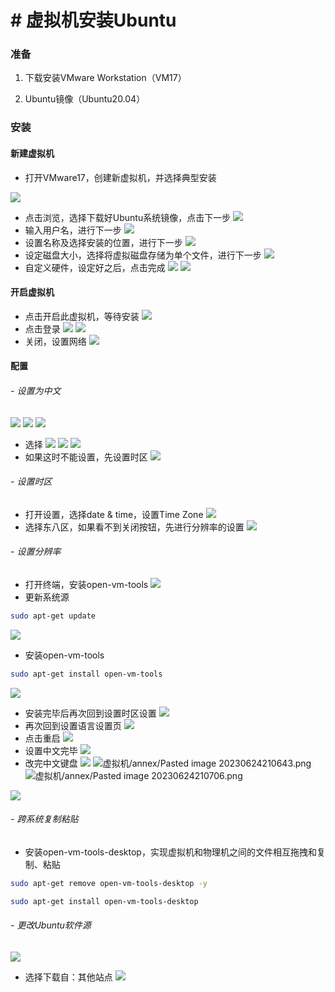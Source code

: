 # # 虚拟机安装Ubuntu

### 准备

1. 下载安装VMware Workstation（VM17）
    
2. Ubuntu镜像（Ubuntu20.04）
### 安装
#### 新建虚拟机
- 打开VMware17，创建新虚拟机，并选择典型安装

![](annex/Pasted%20image%2020230624203959.png)

- 点击浏览，选择下载好Ubuntu系统镜像，点击下一步
![](annex/Pasted%20image%2020230624203900.png)
- 输入用户名，进行下一步
![](annex/Pasted%20image%2020230624204207.png)
- 设置名称及选择安装的位置，进行下一步
![](annex/Pasted%20image%2020230624204410.png)
- 设定磁盘大小，选择将虚拟磁盘存储为单个文件，进行下一步
![](annex/Pasted%20image%2020230624204512.png)
- 自定义硬件，设定好之后，点击完成
![](annex/Pasted%20image%2020230624204620.png)
![](annex/Pasted%20image%2020230624204746.png)
#### 开启虚拟机
- 点击开启此虚拟机，等待安装
![](annex/Pasted%20image%2020230624204916.png)
- 点击登录
![](annex/Pasted%20image%2020230624210035.png)
![](annex/Pasted%20image%2020230624210128.png)
- 关闭，设置网络
![](annex/Pasted%20image%2020230624211352.png)
#### 配置
###### - 设置为中文
![](annex/Pasted%20image%2020230624210223.png)
![](annex/Pasted%20image%2020230624211631.png)
![](annex/Pasted%20image%2020230624211817.png)
- 选择
![](annex/Pasted%20image%2020230624211946.png)
![](annex/Pasted%20image%2020230624212053.png)
![](annex/Pasted%20image%2020230624212449.png)
- 如果这时不能设置，先设置时区
![](annex/Pasted%20image%2020230624212747.png)
###### - 设置时区
- 打开设置，选择date & time，设置Time Zone
![](annex/Pasted%20image%2020230624213421.png)
- 选择东八区，如果看不到关闭按钮，先进行分辨率的设置
![](annex/Pasted%20image%2020230624214031.png)
###### - 设置分辨率
- 打开终端，安装open-vm-tools
![](annex/Pasted%20image%2020230624214225.png)
- 更新系统源
```bash
sudo apt-get update
```
![](annex/Pasted%20image%2020230624214419.png)
- 安装open-vm-tools
```bash
sudo apt-get install open-vm-tools
```
![](annex/Pasted%20image%2020230624214555.png)
- 安装完毕后再次回到设置时区设置
![](annex/Pasted%20image%2020230624214724.png)
- 再次回到设置语言设置页
![](annex/Pasted%20image%2020230624214821.png)
- 点击重启
![](annex/Pasted%20image%2020230624214833.png)
- 设置中文完毕
![](annex/Pasted%20image%2020230624215015.png)
- 改完中文键盘
![](annex/Pasted%20image%2020230624210551.png)
![虚拟机/annex/Pasted image 20230624210643.png](%E8%99%9A%E6%8B%9F%E6%9C%BA/annex/Pasted%20image%2020230624210643.png)
![虚拟机/annex/Pasted image 20230624210706.png](%E8%99%9A%E6%8B%9F%E6%9C%BA/annex/Pasted%20image%2020230624210706.png)

![](annex/Pasted%20image%2020230624210803.png)
###### - 跨系统复制粘贴
- 安装open-vm-tools-desktop，实现虚拟机和物理机之间的文件相互拖拽和复制、粘贴
```bash
sudo apt-get remove open-vm-tools-desktop -y
```
```bash
sudo apt-get install open-vm-tools-desktop
```
###### -  更改Ubuntu软件源
![](annex/Pasted%20image%2020230624220950.png)
- 选择下载自：其他站点
![](annex/Pasted%20image%2020230624221153.png)